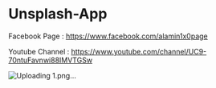 # Unsplash-App

Facebook Page : https://www.facebook.com/alamin1x0page

Youtube Channel : https://www.youtube.com/channel/UC9-70ntuFavnwi88IMVTGSw


![Uploading 1.png…]()

